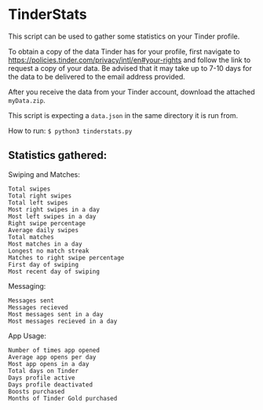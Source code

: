 # TinderStats

This script can be used to gather some statistics on your Tinder profile. 

To obtain a copy of the data Tinder has for your profile, first navigate to https://policies.tinder.com/privacy/intl/en#your-rights and follow the link to request a copy of your data. Be advised that it may take up to 7-10 days for the data to be delivered to the email address provided.

After you receive the data from your Tinder account, download the attached `myData.zip`. 

This script is expecting a `data.json` in the same directory it is run from.

How to run:
`$ python3 tinderstats.py`

## Statistics gathered:

Swiping and Matches:
```
Total swipes                       
Total right swipes                 
Total left swipes                  
Most right swipes in a day         
Most left swipes in a day          
Right swipe percentage             
Average daily swipes               
Total matches                      
Most matches in a day              
Longest no match streak            
Matches to right swipe percentage  
First day of swiping               
Most recent day of swiping
```

Messaging:
```         
Messages sent                      
Messages recieved                  
Most messages sent in a day        
Most messages recieved in a day
```

App Usage:
```
Number of times app opened         
Average app opens per day          
Most app opens in a day            
Total days on Tinder               
Days profile active                
Days profile deactivated           
Boosts purchased                   
Months of Tinder Gold purchased 
```
